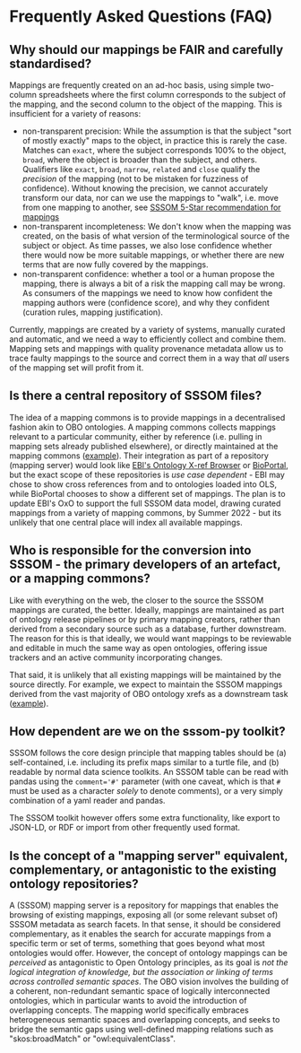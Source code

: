 # Frequently Asked Questions (FAQ)

<a id="why"></a>
## Why should our mappings be FAIR and carefully standardised?

Mappings are frequently created on an ad-hoc basis, using simple two-column spreadsheets where the first column corresponds to the subject of the mapping, and the second column to the object of the mapping. This is insufficient for a variety of reasons:

- non-transparent precision: While the assumption is that the subject "sort of mostly exactly" maps to the object, in practice this is rarely the case. Matches can `exact`, where the subject corresponds 100% to the object, `broad`, where the object is broader than the subject, and others. Qualifiers like `exact`, `broad`, `narrow`, `related` and `close` qualify the *precision* of the mapping (not to be mistaken for fuzziness of confidence). Without knowing the precision, we cannot accurately transform our data, nor can we use the mappings to "walk", i.e. move from one mapping to another, see [SSSOM 5-Star recommendation for mappings](spec.md#minimum)
- non-transparent incompleteness: We don't know when the mapping was created, on the basis of what version of the terminological source of the subject or object. As time passes, we also lose confidence whether there would now be more suitable mappings, or whether there are new terms that are now fully covered by the mappings.
- non-transparent confidence: whether a tool or a human propose the mapping, there is always a bit of a risk the mapping call may be wrong. As consumers of the mappings we need to know how confident the mapping authors were (confidence score), and why they confident (curation rules, mapping justification).

Currently, mappings are created by a variety of systems, manually curated and automatic, and we need a way to efficiently collect and combine them. Mapping sets and mappings with quality provenance metadata allow us to trace faulty mappings to the source and correct them in a way that _all_ users of the mapping set will profit from it.

## Is there a central repository of SSSOM files?
The idea of a mapping commons is to provide mappings in a decentralised fashion akin to OBO ontologies. A mapping commons collects 
mappings relevant to a particular community, either by reference (i.e. pulling in mapping sets already published elsewhere), or directly
maintained at the mapping commons ([example](https://github.com/mapping-commons/mh_mapping_initiative)). 
Their integration as part of a repository (mapping server) would look like [EBI's Ontology X-ref Browser](https://www.ebi.ac.uk/spot/oxo/) 
or [BioPortal](https://www.bioontology.org/wiki/BioPortal_Mappings),
but the exact scope of these repositories is _use case dependent_ - EBI may chose to show cross references from and to ontologies loaded into OLS, 
while BioPortal chooses to show a different set of mappings. The plan is to update EBI's OxO to support the full SSSOM data model, drawing curated
mappings from a variety of mapping commons, by Summer 2022 - but its unlikely that one central place will index all available mappings.

## Who is responsible for the conversion into SSSOM - the primary developers of an artefact, or a mapping commons?
Like with everything on the web, the closer to the source the SSSOM mappings are curated, the better. Ideally, mappings are maintained as 
part of ontology release pipelines or by primary mapping creators, rather than derived from a secondary source such as a database, further downstream.
The reason for this is that ideally, we would want mappings to be reviewable and editable in much the same way as open ontologies, 
offering issue trackers and an active community incorporating changes.

That said, it is unlikely that all existing mappings will be maintained by the source directly. For example, we expect to maintain the SSSOM mappings
derived from the vast majority of OBO ontology xrefs as a downstream task ([example](https://github.com/mapping-commons/ols-mapping-commons)).

## How dependent are we on the sssom-py toolkit?
SSSOM follows the core design principle that mapping tables should be (a) self-contained, i.e. including its prefix maps similar to a turtle file, 
and (b) readable by normal data science toolkits. An SSSOM table can be read with pandas using the `comment='#'` parameter 
(with one caveat, which is that `#` must be used as a character _solely_ to denote comments), or a very simply combination of a yaml reader and pandas. 

The SSSOM toolkit however offers some extra functionality, like export to JSON-LD, or RDF or import from other frequently used format.

## Is the concept of a "mapping server" equivalent, complementary, or antagonistic to the existing ontology repositories? 
A (SSSOM) mapping server is a repository for mappings that enables the browsing of existing mappings, exposing all (or some relevant subset of) SSSOM metadata as search
facets. In that sense, it should be considered complementary, as it enables the search for accurate mappings from a specific term or set of terms,
something that goes beyond what most ontologies would offer. However, the concept of ontology mappings can be _perceived_ as antagonistic to Open Ontology
principles, as its goal is _not the logical integration of knowledge, but the association or linking of terms across controlled semantic spaces_. 
The OBO vision involves the building of a coherent, non-redundant semantic space of logically interconnected ontologies, which in particular
wants to avoid the introduction of overlapping concepts. The mapping world specifically embraces heterogeneous semantic spaces and overlapping concepts,
and seeks to bridge the semantic gaps using well-defined mapping relations such as "skos:broadMatch" or "owl:equivalentClass".



